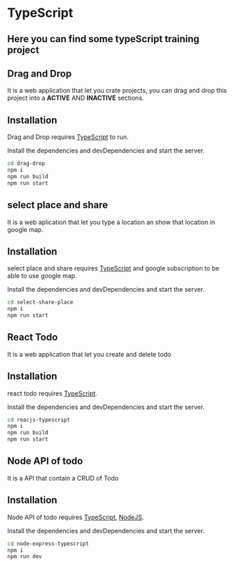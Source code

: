 # TypeScript

## Here you can find some typeScript training project

## Drag and Drop

It is a web application that let you crate projects, you can drag and drop this project into a **ACTIVE** AND **INACTIVE** sections.

## Installation

Drag and Drop requires [TypeScript](https://www.typescriptlang.org/)  to run.

Install the dependencies and devDependencies and start the server.

```sh
cd drag-drop
npm i
npm run build
npm run start
```

## select place and share

It is a web aplication that let you type a location an show that location in google map.

## Installation

select place and share requires [TypeScript](https://www.typescriptlang.org/) and google subscription to be able to use google map.

Install the dependencies and devDependencies and start the server.

```sh
cd select-share-place
npm i
npm run start
```

## React Todo
It is a web application that let you create and delete todo

## Installation

react todo requires [TypeScript](https://www.typescriptlang.org/).

Install the dependencies and devDependencies and start the server.

```sh
cd reacjs-typescript
npm i
npm run build
npm run start
```

## Node API of todo

It is a API that contain a CRUD of Todo

## Installation

Node API of todo requires [TypeScript](https://www.typescriptlang.org/), [NodeJS](https://nodejs.org/en/).

Install the dependencies and devDependencies and start the server.

```sh
cd node-express-typescript
npm i
npm run dev
```
